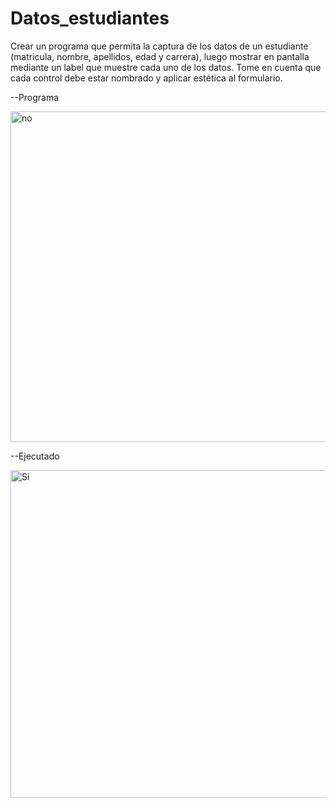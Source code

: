 # Datos_estudiantes

Crear un programa que permita la captura de los datos de un estudiante
(matricula, nombre, apellidos, edad y carrera), luego mostrar en pantalla mediante un
label que muestre cada uno de los datos. Tome en cuenta que cada control debe estar
nombrado y aplicar estética al formulario.

--Programa 

<img width="529" alt="no" src="https://github.com/wilmer89419/Ejercicio1-Datos_estudiantes/assets/153393033/d86081b9-7e2b-4631-8662-42d019762ab1">

--Ejecutado


<img width="524" alt="Si" src="https://github.com/wilmer89419/Ejercicio1-Datos_estudiantes/assets/153393033/b156c91c-09e4-45ff-9e7a-f4374fbd4ac8">
